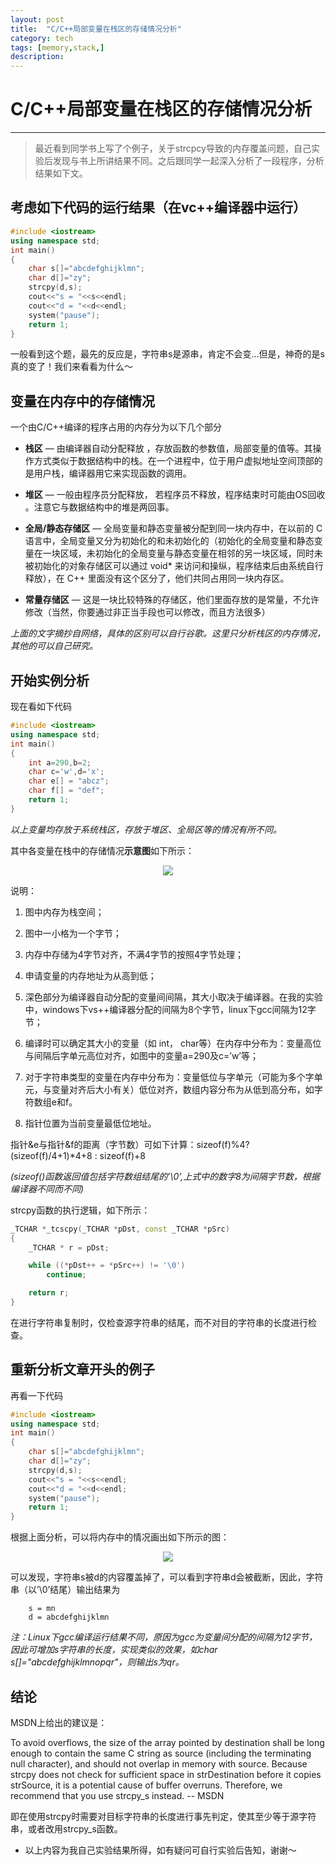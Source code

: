 ```yaml
---
layout: post
title:  "C/C++局部变量在栈区的存储情况分析"
category: tech
tags: [memory,stack,]
description: 
---
```



# C/C++局部变量在栈区的存储情况分析
---
>  最近看到同学书上写了个例子，关于strcpcy导致的内存覆盖问题，自己实验后发现与书上所讲结果不同。之后跟同学一起深入分析了一段程序，分析结果如下文。

## 考虑如下代码的运行结果（在vc++编译器中运行）

~~~ c++
#include <iostream>
using namespace std;
int main()
{
	char s[]="abcdefghijklmn";
	char d[]="zy";
	strcpy(d,s);
	cout<<"s = "<<s<<endl;
	cout<<"d = "<<d<<endl;
	system("pause");
	return 1;
}
~~~

一般看到这个题，最先的反应是，字符串s是源串，肯定不会变...但是，神奇的是s真的变了！我们来看看为什么～

## 变量在内存中的存储情况

一个由C/C++编译的程序占用的内存分为以下几个部分

* **栈区** — 由编译器自动分配释放 ，存放函数的参数值，局部变量的值等。其操作方式类似于数据结构中的栈。在一个进程中，位于用户虚拟地址空间顶部的是用户栈，编译器用它来实现函数的调用。

* **堆区** — 一般由程序员分配释放， 若程序员不释放，程序结束时可能由OS回收 。注意它与数据结构中的堆是两回事。

* **全局/静态存储区** — 全局变量和静态变量被分配到同一块内存中，在以前的 C 语言中，全局变量又分为初始化的和未初始化的（初始化的全局变量和静态变量在一块区域，未初始化的全局变量与静态变量在相邻的另一块区域，同时未被初始化的对象存储区可以通过 void* 来访问和操纵，程序结束后由系统自行释放），在 C++ 里面没有这个区分了，他们共同占用同一块内存区。
 
* **常量存储区** — 这是一块比较特殊的存储区，他们里面存放的是常量，不允许修改（当然，你要通过非正当手段也可以修改，而且方法很多）

*上面的文字摘抄自网络，具体的区别可以自行谷歌。这里只分析栈区的内存情况，其他的可以自己研究。*

## 开始实例分析

现在看如下代码

~~~ c++
#include <iostream>
using namespace std;
int main()
{
	int a=290,b=2;
	char c='w',d='x';
	char e[] = "abcz";
	char f[] = "def";
	return 1;
}
~~~

*以上变量均存放于系统栈区，存放于堆区、全局区等的情况有所不同。*

其中各变量在栈中的存储情况**示意图**如下所示：

<center>
    <p><img src="https://raw.githubusercontent.com/nuaa-wangj/nuaa-wangj.github.io/master/img/blogs/blog-memory-example.png" align="center"></p>
</center>

说明：

1. 图中内存为栈空间；

2. 图中一小格为一个字节；

3. 内存中存储为4字节对齐，不满4字节的按照4字节处理；

5. 申请变量的内存地址为从高到低；

6. 深色部分为编译器自动分配的变量间间隔，其大小取决于编译器。在我的实验中，windows下vs++编译器分配的间隔为8个字节，linux下gcc间隔为12字节；

7. 编译时可以确定其大小的变量（如 int， char等）在内存中分布为：变量高位与间隔后字单元高位对齐，如图中的变量a=290及c=’w’等；

8. 对于字符串类型的变量在内存中分布为：变量低位与字单元（可能为多个字单元，与变量对齐后大小有关）低位对齐，数组内容分布为从低到高分布，如字符数组e和f。

9. 指针位置为当前变量最低位地址。

指针&e与指针&f的距离（字节数）可如下计算：sizeof(f)%4? (sizeof(f)/4+1)*4+8 : sizeof(f)+8

*(sizeof()函数返回值包括字符数组结尾的’\0’,上式中的数字8为间隔字节数，根据编译器不同而不同)*

strcpy函数的执行逻辑，如下所示：

~~~ c++
_TCHAR *_tcscpy(_TCHAR *pDst, const _TCHAR *pSrc)
{
    _TCHAR * r = pDst;

    while ((*pDst++ = *pSrc++) != '\0')
        continue;

    return r;
}
~~~

在进行字符串复制时，仅检查源字符串的结尾，而不对目的字符串的长度进行检查。

## 重新分析文章开头的例子

再看一下代码

~~~ c++
#include <iostream>
using namespace std;
int main()
{
	char s[]="abcdefghijklmn";
	char d[]="zy";
	strcpy(d,s);
	cout<<"s = "<<s<<endl;
	cout<<"d = "<<d<<endl;
	system("pause");
	return 1;
}
~~~

根据上面分析，可以将内存中的情况画出如下所示的图：

<center>
    <p><img src="https://raw.githubusercontent.com/nuaa-wangj/nuaa-wangj.github.io/master/img/blogs/blog-memory-analysis.png" align="center"></p>
</center>

可以发现，字符串s被d的内容覆盖掉了，可以看到字符串d会被截断，因此，字符串（以’\0’结尾）输出结果为

~~~~~
	s = mn
	d = abcdefghijklmn
~~~~~

*注：Linux下gcc编译运行结果不同，原因为gcc为变量间分配的间隔为12字节，因此可增加s字符串的长度，实现类似的效果，如char s[]="abcdefghijklmnopqr"，则输出s为qr。*

## 结论

MSDN上给出的建议是：

 To avoid overflows, the size of the array pointed by destination shall be long enough to contain the same C string as source (including the terminating null character), and should not overlap in memory with source. Because strcpy does not check for sufficient space in strDestination before it copies strSource, it is a potential cause of buffer overruns. Therefore, we recommend that you use strcpy_s instead. -- MSDN
 
即在使用strcpy时需要对目标字符串的长度进行事先判定，使其至少等于源字符串，或者改用strcpy_s函数。

* 以上内容为我自己实验结果所得，如有疑问可自行实验后告知，谢谢～
